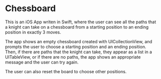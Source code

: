 # Chessboard

This is an iOS App writen in Swift, where the user can see all the paths that a knight can take on a chessboard from a starting position to an ending position in exactly 3 moves.

The app shows an empty chessboard created with UICollectionView, and prompts the user to choose a starting position and an ending position.
Then, if there are paths that the knight can take, they appear as a list in a UITableView, or if there are no paths, the app shows an appropriate message and the user can try again.

The user can also reset the board to choose other positions.
